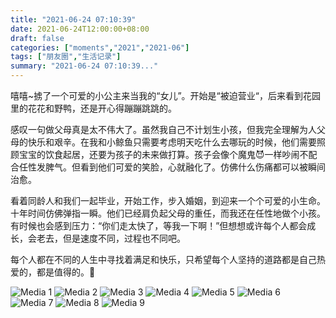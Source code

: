 ```yaml
---
title: "2021-06-24 07:10:39"
date: 2021-06-24T12:00:00+08:00
draft: false
categories: ["moments","2021","2021-06"]
tags: ["朋友圈","生活记录"]
summary: "2021-06-24 07:10:39..."
---
```


嘻嘻~掳了一个可爱的小公主来当我的“女儿”。开始是“被迫营业“，后来看到花园里的花花和野鸭，还是开心得蹦蹦跳跳的。

感叹一句做父母真是太不伟大了。虽然我自己不计划生小孩，但我完全理解为人父母的快乐和艰辛。在我和小鲸鱼只需要考虑明天吃什么去哪玩的时候，他们需要照顾宝宝的饮食起居，还要为孩子的未来做打算。孩子会像个魔鬼😈一样吵闹不配合任性发脾气。但看到他们可爱的笑脸，心就融化了。仿佛什么伤痛都可以被瞬间治愈。

看着同龄人和我们一起毕业，开始工作，步入婚姻，到迎来一个个可爱的小生命。十年时间仿佛弹指一瞬。他们已经肩负起父母的重任，而我还在任性地做个小孩。有时候也会感到压力：“你们走太快了，等我一下啊！”但想想或许每个人都会成长，会老去，但是速度不同，过程也不同吧。

每个人都在不同的人生中寻找着满足和快乐，只希望每个人坚持的道路都是自己热爱的，都是值得的。🥰

![Media 1](/Moments/photos/2021-06-24/202106240710390.jpg)
![Media 2](/Moments/photos/2021-06-24/202106240710391.jpg)
![Media 3](/Moments/photos/2021-06-24/202106240710392.jpg)
![Media 4](/Moments/photos/2021-06-24/202106240710393.jpg)
![Media 5](/Moments/photos/2021-06-24/202106240710394.jpg)
![Media 6](/Moments/photos/2021-06-24/202106240710395.jpg)
![Media 7](/Moments/photos/2021-06-24/202106240710396.jpg)
![Media 8](/Moments/photos/2021-06-24/202106240710397.jpg)
![Media 9](/Moments/photos/2021-06-24/202106240710398.jpg)


